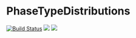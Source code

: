 # PhaseTypeDistributions

[![Build Status](https://github.com/GBarnsley/PhaseTypeDistributions.jl/actions/workflows/CI.yml/badge.svg?branch=main)](https://github.com/GBarnsley/PhaseTypeDistributions.jl/actions/workflows/CI.yml?query=branch%3Amain)
[![](https://img.shields.io/badge/docs-stable-blue.svg)](https://GBarnsley.github.io/PhaseTypeDistributions.jl/stable)
[![](https://img.shields.io/badge/docs-dev-blue.svg)](https://GBarnsley.github.io/PhaseTypeDistributions.jl/dev)
